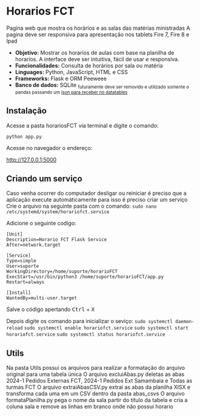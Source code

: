 # Horarios FCT
Pagina web que mostra os horários e as salas das matérias ministradas
A pagina deve ser responsiva para apresentação nos tablets Fire 7, Fire 8 e Ipad

- **Objetivo:** Mostrar os horarios de aulas com base na planilha de horarios. A interface deve ser intuitiva, fácil de usar e responsiva.
- **Funcionalidades:** Consulta de horários por sala ou matéria
- **Linguages:** Python, JavaScript, HTML e CSS
- **Frameworks:** Flask e ORM Peeweee
- **Banco de dados:** SQLite <sub>futuramente deve ser removido e utilizado somente o pandas passando um [json para receber no datatables](https://datatables.net/examples/data_sources/ajax.html)</sub>
## Instalação
Acesse a pasta horariosFCT via terminal e digite o comando:

`python app.py`

Acesse no navegador o endereço:

http://127.0.0.1:5000

## Criando um serviço
Caso venha ocorrer do computador desligar ou reiniciar é preciso que a aplicação execute automáticamente para isso é preciso criar um serviço
Crie o arquivo na seguinte pasta com o comando:
`sudo nano /etc/systemd/system/horariofct.service`

Adicione o seguinte codigo:
```
[Unit]
Description=Horario FCT Flask Service
After=network.target

[Service]
Type=simple
User=suporte
WorkingDirectory=/home/suporte/horarioFCT
ExecStart=/usr/bin/python3 /home/suporte/horarioFCT/app.py
Restart=always

[Install]
WantedBy=multi-user.target
```

Salve o código apertando <kbd>Ctrl</kbd> + <kbd>X</kbd>

Depois digite os comando para inicializar o seviço:
`sudo systemctl daemon-reload`
`sudo systemctl enable horariofct.service`
`sudo systemctl start horariofct.service`
`sudo systemctl status horariofct.service`

## Utils

Na pasta Utils possui os arquivos para realizar a formatação do arquivo original para uma tabela única
O arquivo excluiAbas.py deletas as abas 2024-1 Pedidos Externas FCT, 2024-1 Pedidos Ext Samambaia e Todas as turmas FCT
O arquivo extraiAbasCSV.py extrai as abas da planilha XlSX e transforma cada uma em um CSV dentro da pasta abas_csvs
O arquivo formataPlanilha.py pega o nome da sala partir do titulo da tabela e cria a coluna sala e remove as linhas em branco onde não possui horario